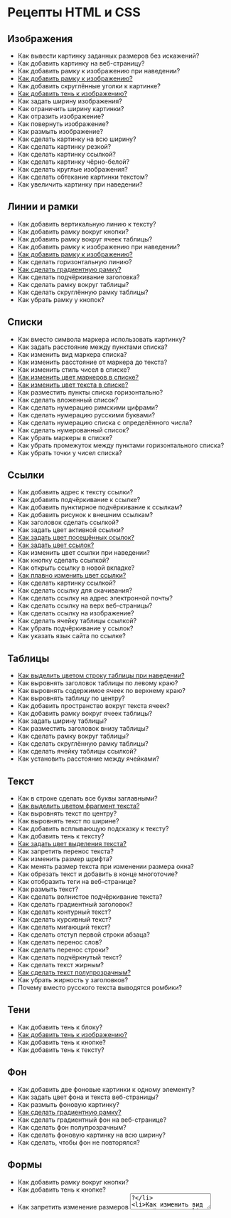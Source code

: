 # Рецепты HTML и CSS

## Изображения

* Как вывести картинку заданных размеров без искажений?
* Как добавить картинку на веб-страницу?
* Как добавить рамку к изображению при наведении?
* [Как добавить рамку к изображению?](./images/image-border.ipynb)
* Как добавить скруглённые уголки к картинке?
* [Как добавить тень к изображению?](./images/image-shadow.ipynb)
* Как задать ширину изображения?
* Как ограничить ширину картинки?
* Как отразить изображение?
* Как повернуть изображение?
* Как размыть изображение?
* Как сделать картинку на всю ширину?
* Как сделать картинку резкой?
* Как сделать картинку ссылкой?
* Как сделать картинку чёрно-белой?
* Как сделать круглые изображения?
* Как сделать обтекание картинки текстом?
* Как увеличить картинку при наведении?

## Линии и рамки

* Как добавить вертикальную линию к тексту?
* Как добавить рамку вокруг кнопки?
* Как добавить рамку вокруг ячеек таблицы?
* Как добавить рамку к изображению при наведении?
* [Как добавить рамку к изображению?](./images/image-border.ipynb)
* Как сделать горизонтальную линию?
* [Как сделать градиентную рамку?](./borders/gradient-border.ipynb)
* Как сделать подчёркивание заголовка?
* Как сделать рамку вокруг таблицы?
* Как сделать скруглённую рамку таблицы?
* Как убрать рамку у кнопок?

## Списки

* Как вместо символа маркера использовать картинку?
* Как задать расстояние между пунктами списка?
* Как изменить вид маркера списка?
* Как изменить расстояние от маркера до текста?
* Как изменить стиль чисел в списке?
* [Как изменить цвет маркеров в списке?](./lists/color-list-marker-text.ipynb)
* [Как изменить цвет текста в списке?](./lists/color-list-text.ipynb)
* Как разместить пункты списка горизонтально?
* Как сделать вложенный список?
* Как сделать нумерацию римскими цифрами?
* Как сделать нумерацию русскими буквами?
* Как сделать нумерацию списка с определённого числа?
* Как сделать нумерованный список?
* Как убрать маркеры в списке?
* Как убрать промежуток между пунктами горизонтального списка?
* Как убрать точки у чисел списка?

## Ссылки

* Как добавить адрес к тексту ссылки?
* Как добавить подчёркивание к ссылке?
* Как добавить пунктирное подчёркивание к ссылкам?
* Как добавить рисунок к внешним ссылкам?
* Как заголовок сделать ссылкой?
* Как задать цвет активной ссылки?
* [Как задать цвет посещённых ссылок?](./links/color-link-visited.ipynb)
* [Как задать цвет ссылок?](./links/color-link.ipynb)
* Как изменить цвет ссылки при наведении?
* Как кнопку сделать ссылкой?
* Как открыть ссылку в новой вкладке?
* [Как плавно изменить цвет ссылки?](./links/color-link-transition.ipynb)
* Как сделать картинку ссылкой?
* Как сделать ссылку для скачивания?
* Как сделать ссылку на адрес электронной почты?
* Как сделать ссылку на верх веб-страницы?
* Как сделать ссылку на изображение?
* Как сделать ячейку таблицы ссылкой?
* Как убрать подчёркивание у ссылок?
* Как указать язык сайта по ссылке?

## Таблицы

* [Как выделить цветом строку таблицы при наведении?](./tables/colors-table-hover.ipynb)
* Как выровнять заголовок таблицы по левому краю?
* Как выровнять содержимое ячеек по верхнему краю?
* Как выровнять таблицу по центру?
* Как добавить пространство вокруг текста ячеек?
* Как добавить рамку вокруг ячеек таблицы?
* Как задать ширину таблицы?
* Как разместить заголовок внизу таблицы?
* Как сделать рамку вокруг таблицы?
* Как сделать скруглённую рамку таблицы?
* Как сделать ячейку таблицы ссылкой?
* Как установить расстояние между ячейками?

## Текст

* Как в строке сделать все буквы заглавными?
* [Как выделить цветом фрагмент текста?](./text/color-text.ipynb)
* Как выровнять текст по центру?
* Как выровнять текст по ширине?
* Как добавить всплывающую подсказку к тексту?
* Как добавить тень к тексту?
* [Как задать цвет выделения текста?](./text/color-text-select.ipynb)
* Как запретить перенос текста?
* Как изменить размер шрифта?
* Как менять размер текста при изменении размера окна?
* Как обрезать текст и добавить в конце многоточие?
* Как отобразить теги на веб-странице?
* Как размыть текст?
* Как сделать волнистое подчёркивание текста?
* Как сделать градиентный заголовок?
* Как сделать контурный текст?
* Как сделать курсивный текст?
* Как сделать мигающий текст?
* Как сделать отступ первой строки абзаца?
* Как сделать перенос слов?
* Как сделать перенос строки?
* Как сделать подчёркнутый текст?
* Как сделать текст жирным?
* [Как сделать текст полупрозрачным?](./text/translucent-text.ipynb)
* Как убрать жирность у заголовков?
* Почему вместо русского текста выводятся ромбики?

## Тени

* Как добавить тень к блоку?
* [Как добавить тень к изображению?](./images/image-shadow.ipynb)
* Как добавить тень к кнопке?
* Как добавить тень к тексту?

## Фон

* Как добавить две фоновые картинки к одному элементу?
* Как задать цвет фона и текста веб-страницы?
* Как размыть фоновую картинку?
* [Как сделать градиентную рамку?](./borders/gradient-border.ipynb)
* Как сделать градиентный фон на веб-странице?
* Как сделать фон полупрозрачным?
* Как сделать фоновую картинку на всю ширину?
* Как сделать, чтобы фон не повторялся?

## Формы

* Как добавить рамку вокруг кнопки?
* Как добавить тень к кнопке?
* Как запретить изменение размеров <textarea>?
* Как изменить вид нажатой кнопки?
* [Как изменить цвет кнопки?](./forms/form-button-color.ipynb)
* Как кнопку сделать ссылкой?
* Как сделать круглую кнопку?
* Как сделать, чтобы в текстовом поле заранее выводился опредёленный текст?
* Как убрать рамку у кнопок?

## Цвет

* [Как выделить цветом строку таблицы при наведении?](./tables/colors-table-hover.ipynb)
* [Как выделить цветом фрагмент текста?](./text/color-text.ipynb)
* [Как задать цвет выделения текста?](./text/color-text-select.ipynb)
* [Как задать цвет посещённых ссылок?](./links/color-link-visited.ipynb)
* [Как задать цвет ссылок?](./links/color-link.ipynb)
* [Как изменить цвет кнопки?](./forms/form-button-color.ipynb)
* [Как изменить цвет маркеров в списке?](./lists/color-list-marker-text.ipynb)
* [Как изменить цвет текста в списке?](./lists/color-list-text.ipynb)
* [Как плавно изменить цвет ссылки?](./links/color-link-transition.ipynb)
* [Как сделать текст полупрозрачным?](./text/translucent-text.ipynb)
* Как сделать фон полупрозрачным?